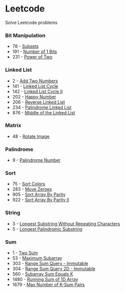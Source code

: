 # Leetcode

Solve Leetcode problems


### Bit Manipulation

- 78 - [Subsets](src/com/namanh/bit_manipulation/Subsets.java)
- 191 - [Number of 1 Bits](src/com/namanh/bit_manipulation/NumberOf1Bits.java)
- 231 - [Power of Two](src/com/namanh/bit_manipulation/PowerOfTwo.java)


### Linked List

- 2 - [Add Two Numbers](src/com/namanh/linked_list/AddTwoNumbers.java)
- 141 - [Linked List Cycle](src/com/namanh/linked_list/LinkedListCycle.java)
- 142 - [Linked List Cycle II](src/com/namanh/linked_list/LinkedListCycleII.java)
- 202 - [Happy Number](src/com/namanh/linked_list/HappyNumber.java)
- 206 - [Reverse Linked List](src/com/namanh/linked_list/ReverseLinkedList.java)
- 234 - [Palindrome Linked List](src/com/namanh/linked_list/PalindromeLinkedList.java)
- 876 - [Middle of the Linked List](src/com/namanh/linked_list/MiddleLinkedList.java)


### Matrix

- 48 - [Rotate Image](src/com/namanh/matrix/RotateImage.java)


### Palindrome

- 9 - [Palindrome Number](src/com/namanh/number/PalindromeNumber.java)


### Sort

- 75 - [Sort Colors](src/com/namanh/sort/SortColors.java)
- 283 - [Move Zeroes](src/com/namanh/sort/MoveZeroes.java)
- 905 - [Sort Array By Parity](src/com/namanh/sort/SortArrayByParity.java)
- 922 - [Sort Array By Parity II](src/com/namanh/sort/SortArrayByParityII.java)


### String

- 3 - [Longest Substring Without Repeating Characters](src/com/namanh/string/LongestSubstringWithoutRepeatingCharacters.java)
- 5 - [Longest Palindromic Substring](src/com/namanh/string/LongestPalindromicSubstring.java)


### Sum

- 1 - [Two Sum](src/com/namanh/sum/TwoSum.java)
- 53 - [Maximum Subarray](src/com/namanh/sum/MaximumSubArray.java)
- 303 - [Range Sum Query - Immutable](src/com/namanh/sum/NumArray.java)
- 304 - [Range Sum Query 2D - Immutable](src/com/namanh/sum/NumMatrix.java)
- 560 - [Subarray Sum Equals K](src/com/namanh/sum/SubArraySumEqualsK.java)
- 1480 - [Running Sum of 1D Array](src/com/namanh/sum/RunningSum.java)
- 1679 - [Max Number of K-Sum Pairs](src/com/namanh/sum/MaxNumberOfKSumPairs.java)